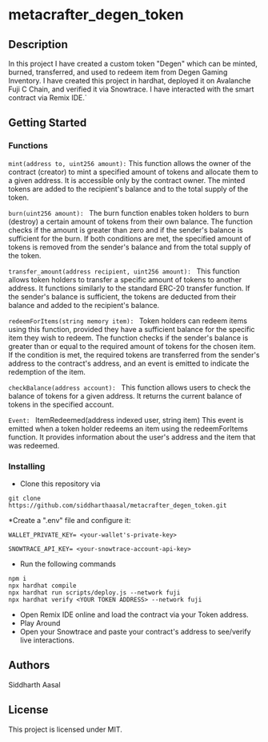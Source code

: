 # metacrafter_degen_token
## Description
In this project I have created a custom token "Degen" which can be minted, burned, transferred, and used to redeem item from Degen Gaming Inventory.
I have created this project in hardhat, deployed it on Avalanche Fuji C Chain, and verified it via Snowtrace. 
I have interacted with the smart contract via Remix IDE.`

## Getting Started

### Functions

`mint(address to, uint256 amount):`
This function allows the owner of the contract (creator) to mint a specified amount of tokens and allocate them to a given address. It is accessible only by the contract owner. The minted tokens are added to the recipient's balance and to the total supply of the token.

`burn(uint256 amount): `
The burn function enables token holders to burn (destroy) a certain amount of tokens from their own balance. The function checks if the amount is greater than zero and if the sender's balance is sufficient for the burn. If both conditions are met, the specified amount of tokens is removed from the sender's balance and from the total supply of the token.

`transfer_amount(address recipient, uint256 amount): `
This function allows token holders to transfer a specific amount of tokens to another address. It functions similarly to the standard ERC-20 transfer function. If the sender's balance is sufficient, the tokens are deducted from their balance and added to the recipient's balance.

`redeemForItems(string memory item): `
Token holders can redeem items using this function, provided they have a sufficient balance for the specific item they wish to redeem. The function checks if the sender's balance is greater than or equal to the required amount of tokens for the chosen item. If the condition is met, the required tokens are transferred from the sender's address to the contract's address, and an event is emitted to indicate the redemption of the item.

`checkBalance(address account): `
This function allows users to check the balance of tokens for a given address. It returns the current balance of tokens in the specified account.

`Event: `
ItemRedeemed(address indexed user, string item)
This event is emitted when a token holder redeems an item using the redeemForItems function. It provides information about the user's address and the item that was redeemed.

### Installing

* Clone this repository via 
```
git clone https://github.com/siddharthaasal/metacrafter_degen_token.git
```
*Create a ".env" file and configure it:
```
WALLET_PRIVATE_KEY= <your-wallet's-private-key>

SNOWTRACE_API_KEY= <your-snowtrace-account-api-key>
```
* Run the following commands
```
npm i 
npx hardhat compile
npx hardhat run scripts/deploy.js --network fuji 
npx hardhat verify <YOUR TOKEN ADDRESS> --network fuji
```
* Open Remix IDE online and load the contract via your Token address.
* Play Around
* Open your Snowtrace and paste your contract's address to see/verify live interactions.

## Authors

Siddharth Aasal



## License

This project is licensed under MIT.


